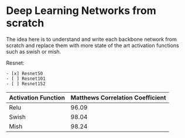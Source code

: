 # Deep Learning Networks from scratch
The idea here is to understand and write each backbone network from scratch and replace them with more state of the art activation functions such as swish or mish.

Resnet:

    - [x] Resnet50
    - [ ] Resnet101
    - [ ] Resnet152

| Activation Function | Matthews Correlation Coefficient |
|---------------------|----------------------------------|
| Relu                | 96.09                            |
| Swish               | 98.04                            |
| Mish                | 98.24                            | 